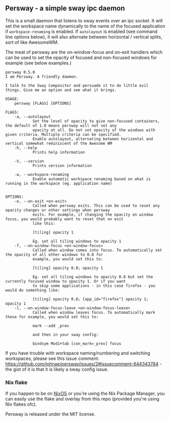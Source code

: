 ## Persway - a simple sway ipc daemon

This is a small daemon that listens to sway events over an ipc socket. It will set the workspace name dynamically to the name of the focused application if `workspace-renaming` is enabled.
If `autolayout` is enabled (see command line options below), it will also alternate between horizontal / vertical splits, sort of like AwesomeWM.

The meat of persway are the on-window-focus and on-exit handlers which can be used to set the opacity of focused and non-focused windows for example (see below examples.)

```
persway 0.5.0
I am Persway. A friendly daemon.

I talk to the Sway Compositor and persuade it to do little evil things. Give me an option and see what it brings.

USAGE:
    persway [FLAGS] [OPTIONS]

FLAGS:
    -a, --autolayout
            Set the level of opacity to give non-focused containers, the default of 1.0 means persway will not set any
            opacity at all. Do not set opacity of the windows with given criteria. Multiple criteria can be specified.
            Enable autolayout, alternating between horizontal and vertical somewhat reminiscent of the Awesome WM
    -h, --help
            Prints help information

    -V, --version
            Prints version information

    -w, --workspace-renaming
            Enable automatic workspace renaming based on what is running in the workspace (eg. application name)


OPTIONS:
    -e, --on-exit <on-exit>
            Called when persway exits. This can be used to reset any opacity changes or other settings when persway
            exits. For example, if changing the opacity on window focus, you would probably want to reset that on exit
            like this:

            [tiling] opacity 1

            Eg. set all tiling windows to opacity 1
    -f, --on-window-focus <on-window-focus>
            Called when window comes into focus. To automatically set the opacity of all other windows to 0.8 for
            example, you would set this to:

            [tiling] opacity 0.8; opacity 1

            Eg. set all tiling windows to opacity 0.8 but set the currently focused window to opacity 1. Or if you want
            to skip some applications - in this case firefox - you would do something like:

            [tiling] opacity 0.8; [app_id="firefox"] opacity 1; opacity 1
    -l, --on-window-focus-leave <on-window-focus-leave>
            Called when window leaves focus. To automatically mark these for example, you would set this to:

            mark --add _prev

            and then in your sway config:

            bindsym Mod1+tab [con_mark=_prev] focus
```

If you have trouble with workspace naming/numbering and switching workspaces, please see this issue comment: https://github.com/johnae/persway/issues/2#issuecomment-644343784 - the gist of it is that it is likely a sway config issue.


### Nix flake

If you happen to be on [NixOS](https://nixos.org) or you're using the Nix Package Manager, you can easily use the flake and overlay from this repo (provided you're using Nix flakes ofc).

Persway is released under the MIT license.